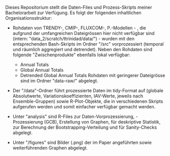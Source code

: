 Dieses Repositorium stellt die Daten-Files und Prozess-Skripts meiner Bachelorarbeit zur Verfügung. Es folgt der folgenden inhaltlichen Organisationsstruktur: 

- Rohdaten von TRENDY-, CMIP-, FLUXCOM-, P.-Modellen - , die aufgrund der umfangreichen Dateigrössen hier nicht verfügbar sind (intern: "data_2/scratch/ttrinidad/data/") - wurden mit den entsprechenden Bash-Skripts im Ordner "/src" vorprozessiert (temporal und räumlich aggregiert und detrendet). Neben den Rohdaten sind folgende "Zwischenprodukte" ebenfalls lokal verfügbar:
  - Annual Totals
  - Global Annual Totals
  - Detrended Global Annual Totals
 Rohdaten mit geringerer Dateigrösse sind im Ordner "data-raw/" abgelegt.

- Der "/data"-Ordner führt prozessierte Daten im tidy-Format auf (globale Absolutwerte, Variationskoeffizienten, IAV-Werte, jeweils nach Ensemble-Gruppen) sowie R-Plot-Objekte, die in verschiedenen Skripts aufgerufen werden und somit einfacher verfügbar gemacht werden.
  
- Unter "analysis" sind R-Files zur Daten-Vorprozessierung, -Prozessierung (GCB), Erstellung von Graphen, für deskriptive Statistik, zur Berechnung der Bootstrapping-Verteilung und für Sanity-Checks abgelegt.
  
- Unter "/figures" sind Bilder (.png) der im Paper angeführten sowie weiterführenden Graphen abgelegt.
  


